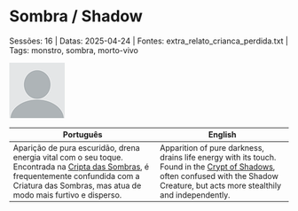 
# Sombra / Shadow

Sessões: 16 | Datas: 2025-04-24 | Fontes: extra_relato_crianca_perdida.txt | Tags: monstro, sombra, morto-vivo

![Sombra](docs/dm/-/monsters/blank.png)

| Português | English |
|-----------|---------|
| Aparição de pura escuridão, drena energia vital com o seu toque. Encontrada na [Cripta das Sombras](cripta_das_sombras.md), é frequentemente confundida com a Criatura das Sombras, mas atua de modo mais furtivo e disperso. | Apparition of pure darkness, drains life energy with its touch. Found in the [Crypt of Shadows](cripta_das_sombras.md), often confused with the Shadow Creature, but acts more stealthily and independently. |

